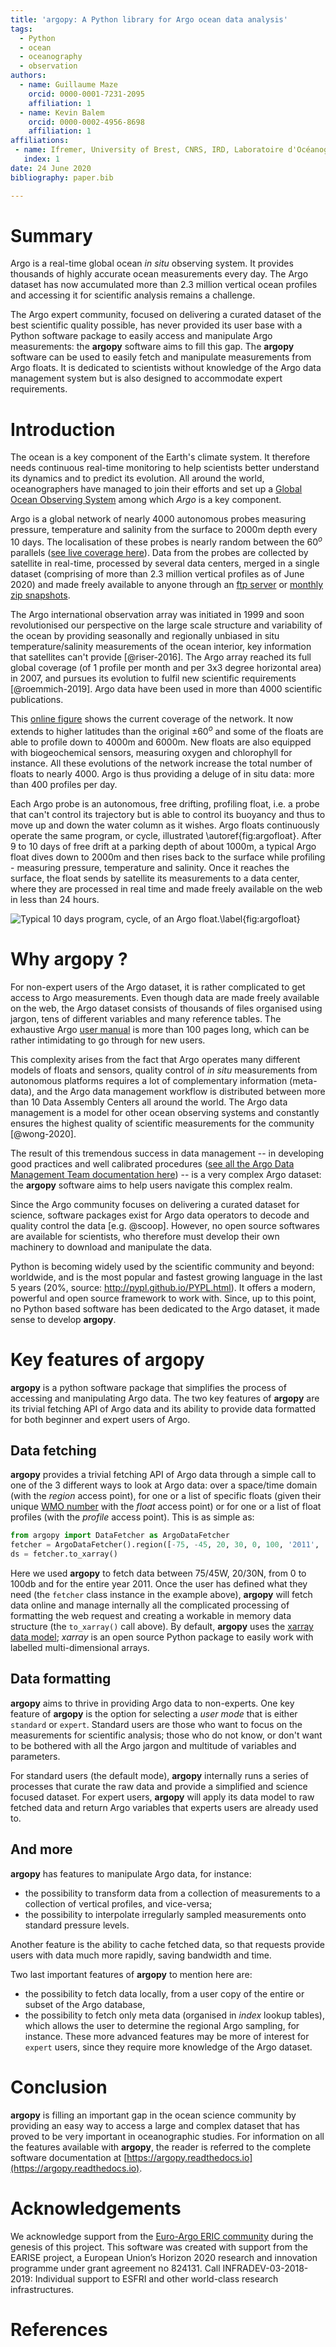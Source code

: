 ```yaml
---
title: 'argopy: A Python library for Argo ocean data analysis'
tags:
  - Python
  - ocean
  - oceanography
  - observation
authors:
  - name: Guillaume Maze
    orcid: 0000-0001-7231-2095
    affiliation: 1
  - name: Kevin Balem
    orcid: 0000-0002-4956-8698
    affiliation: 1
affiliations:
 - name: Ifremer, University of Brest, CNRS, IRD, Laboratoire d'Océanographie Physique et Spatiale, IUEM, 29280, Plouzané, France
   index: 1
date: 24 June 2020
bibliography: paper.bib

---
```


# Summary

Argo is a real-time global ocean *in situ* observing system. It provides thousands of highly accurate ocean measurements 
every day. The Argo dataset has now accumulated more than 2.3 million vertical ocean profiles and accessing it for scientific 
analysis remains a challenge.

The Argo expert community, focused on delivering a curated dataset of the best scientific quality possible, has never provided 
its user base with a Python software package to easily access and manipulate Argo measurements: the **argopy** software aims 
to fill this gap. The **argopy** software can be used to easily fetch and manipulate measurements from Argo floats. 
It is dedicated to scientists without knowledge of the Argo data management system but is also designed to accommodate expert 
requirements.

# Introduction

The ocean is a key component of the Earth's climate system. It therefore needs continuous real-time monitoring to help scientists 
better understand its dynamics and to predict its evolution. All around the world, oceanographers have managed to join their
efforts and set up a [Global Ocean Observing System](https://www.goosocean.org/) among which *Argo* is a key component. 

Argo is a global network of nearly 4000 autonomous probes measuring pressure, temperature and salinity from the surface 
to 2000m depth every 10 days. The localisation of these probes is nearly random between the $60^o$ parallels ([see live 
coverage here](http://map.argo-france.fr)). Data from the probes are collected by satellite in real-time, processed by several 
data centers, merged in a single dataset (comprising of more than 2.3 million vertical profiles as of 
June 2020) and made freely available to anyone through an [ftp server](ftp://ftp.ifremer.fr/ifremer/argo) or [monthly zip 
snapshots](http://dx.doi.org/10.17882/42182).

The Argo international observation array was initiated in 1999 and soon revolutionised our 
perspective on the large scale structure and variability of the ocean by providing seasonally and regionally unbiased 
in situ temperature/salinity measurements of the ocean interior, key information that satellites can't provide [@riser-2016]. 
The Argo array reached its full global coverage (of 1 profile per month and per 3x3 degree horizontal area) in 2007, and 
pursues its evolution to fulfil new scientific requirements [@roemmich-2019]. Argo data have been used in more than 4000 scientific publications.

This [online figure](http://map.argo-france.fr) shows the current coverage of the network. It now extends to higher latitudes than the 
original $\pm60^o$ and some of the floats are able to profile down to 4000m and 6000m. New floats are also equipped 
with biogeochemical sensors, measuring oxygen and chlorophyll for instance. All these evolutions of the network increase 
the total number of floats to nearly 4000. Argo is thus providing a deluge of in situ data: more than 400 profiles per day.

Each Argo probe is an autonomous, free drifting, profiling float, i.e. a probe that can't control its trajectory but 
is able to control its buoyancy and thus to move up and down the water column as it wishes. Argo floats continuously 
operate the same program, or cycle, illustrated \autoref{fig:argofloat}. After 9 to 10 days of free drift at a parking 
depth of about 1000m, a typical Argo float dives down to 2000m and then rises back to the surface while profiling - measuring pressure, 
temperature and salinity. Once it reaches the surface, the float sends by satellite its measurements to a data center, 
where they are processed in real time and made freely available on the web in less than 24 hours.

![Typical 10 days program, cycle, of an Argo float.\label{fig:argofloat}](_static/argofloats_cycle.png)


# Why **argopy** ?

For non-expert users of the Argo dataset, it is rather complicated to get access to Argo measurements. Even though data are
made freely available on the web, the Argo dataset consists of thousands of files organised using jargon, 
tens of different variables and many reference tables. The exhaustive Argo [user manual](http://dx.doi.org/10.13155/29825) 
is more than 100 pages long, which can be rather intimidating to go through for new users.

This complexity arises from the fact that Argo operates many different models of floats and sensors, quality control 
of *in situ* measurements from autonomous platforms requires a lot of complementary information (meta-data), and the 
Argo data management workflow is distributed between more than 10 Data Assembly Centers all around the world. The Argo 
data management is a model for other ocean observing systems and constantly ensures the highest quality of scientific 
measurements for the community [@wong-2020].

The result of this tremendous success in data management -- in developing good practices and well calibrated 
procedures ([see all the Argo Data Management Team documentation here](http://www.argodatamgt.org/Documentation)) -- is 
a very complex Argo dataset: the **argopy** software aims to help users navigate this complex realm.

Since the Argo community focuses on delivering a curated dataset for science, software packages exist for Argo data operators to decode and quality control the data [e.g. @scoop]. However, no open source softwares are available for scientists, who therefore must develop their own machinery to download and manipulate the data.

Python is becoming widely used by the scientific community and beyond: worldwide, and is the most popular and fastest growing language in the last 5 years (20%, source: http://pypl.github.io/PYPL.html). It offers a modern, powerful and open
source framework to work with. Since, up to this point, no Python based software has been dedicated to the Argo dataset, it made sense to develop **argopy**.

# Key features of **argopy**

**argopy** is a python software package that simplifies the process of accessing and manipulating Argo data.
The two key features of **argopy** are its trivial fetching API of Argo data and its 
ability to provide data formatted for both beginner and expert users of Argo.

## Data fetching

**argopy** provides a trivial fetching API of Argo data through a simple call to one of the 3 different ways to 
look at Argo data: over a space/time domain (with the *region* access point), for one or a list of specific floats (given 
their unique [WMO number](https://www.wmo.int/pages/prog/amp/mmop/wmo-number-rules.html) with the *float* access point) 
or for one or a list of float profiles (with the *profile* access point). This is as simple as:
```python
from argopy import DataFetcher as ArgoDataFetcher
fetcher = ArgoDataFetcher().region([-75, -45, 20, 30, 0, 100, '2011', '2012'])
ds = fetcher.to_xarray()
```
Here we used **argopy** to fetch data between 75/45W, 20/30N, from 0 to 100db and for the entire year 2011.
Once the user has defined what they need (the ``fetcher`` class instance in the example above), **argopy** will fetch data online and manage 
internally all the complicated processing of formatting the web request and creating a workable in memory data 
structure (the ``to_xarray()`` call above). By default, **argopy** uses the [xarray data model](http://xarray.pydata.org);
*xarray* is an open source Python package to easily work with labelled multi-dimensional arrays.

## Data formatting

**argopy** aims to thrive in providing Argo data to non-experts. One key feature of **argopy** is the option for selecting
a *user mode* that is either ``standard`` or ``expert``. Standard users are those who want to focus on the measurements 
for scientific analysis; those who do not know, or don't want to be bothered with all the Argo jargon and multitude of 
variables and parameters. 

For standard users (the default mode), **argopy** internally runs a series of processes that
curate the raw data and provide a simplified and science focused dataset. For expert users, **argopy** will apply its 
data model to raw fetched data and return Argo variables that experts users are already used to.

## And more

**argopy** has features to manipulate Argo data, for instance:

- the possibility to transform data from a collection of measurements to a collection of vertical profiles, and vice-versa; 
- the possibility to interpolate irregularly sampled measurements onto standard pressure levels.
 
Another feature is the ability to cache fetched data, so that requests provide users with data much more rapidly, 
saving bandwidth and time. 

Two last important features of **argopy** to mention here are: 

- the possibility to fetch data locally, from a user copy of the entire or subset of the Argo database,
- the possibility to fetch only meta data (organised in *index* lookup tables), which allows the user to determine the regional Argo sampling, 
for instance.
These more advanced features may be more of interest for ``expert`` users, since they require more knowledge of the Argo dataset.

# Conclusion

**argopy** is filling an important gap in the ocean science community by providing an easy way to access a large and complex dataset that has proved to be very important in oceanographic studies. For information on all the features available with **argopy**, the reader is referred to the complete software documentation at [https://argopy.readthedocs.io](https://argopy.readthedocs.io).

# Acknowledgements

We acknowledge support from the [Euro-Argo ERIC community](https://www.euro-argo.eu/) during the genesis of this project.
This software was created with support from the EARISE project, a European Union’s Horizon 2020 research and 
innovation programme under grant agreement no 824131. Call INFRADEV-03-2018-2019: Individual support to ESFRI and other 
world-class research infrastructures.

# References
